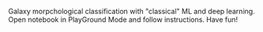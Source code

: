 Galaxy morpchological classification with "classical" ML and deep learning. Open notebook in PlayGround Mode and follow instructions. Have fun!
